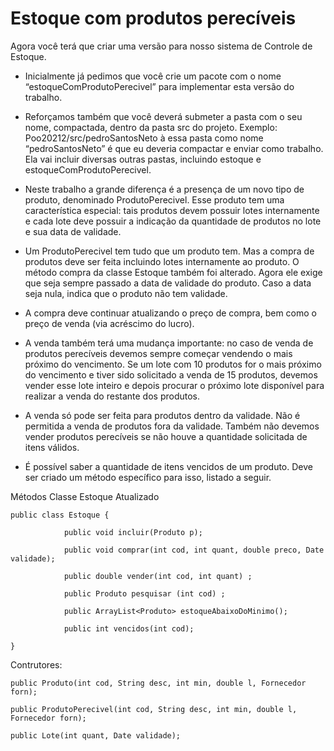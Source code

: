 # Estoque com produtos perecíveis	

Agora você terá que criar uma versão para nosso sistema de Controle de Estoque.

* Inicialmente já pedimos que você crie um pacote com o nome “estoqueComProdutoPerecivel” para implementar esta versão do trabalho.

* Reforçamos também que você deverá submeter a pasta com o seu nome, compactada, dentro da pasta src do projeto. Exemplo: Poo20212/src/pedroSantosNeto à essa pasta como nome “pedroSantosNeto” é que eu deveria compactar e enviar como trabalho. Ela vai incluir diversas outras pastas, incluindo estoque e estoqueComProdutoPerecivel.

* Neste trabalho a grande diferença é a presença de um novo tipo de produto, denominado ProdutoPerecivel. Esse produto tem uma característica especial: tais produtos devem possuir lotes internamente e cada lote deve possuir a indicação da quantidade de produtos no lote e sua data de validade.

* Um ProdutoPerecivel tem tudo que um produto tem. Mas a compra de produtos deve ser feita incluindo lotes internamente ao produto. O método compra da classe Estoque também foi alterado. Agora ele exige que seja sempre passado a data de validade do produto. Caso a data seja nula, indica que o produto não tem validade.

* A compra deve continuar atualizando o preço de compra, bem como o preço de venda (via acréscimo do lucro).

* A venda também terá uma mudança importante: no caso de venda de produtos perecíveis devemos sempre começar vendendo o mais próximo do vencimento. Se um lote com 10 produtos for o mais próximo do vencimento e tiver sido solicitado a venda de 15 produtos, devemos vender esse lote inteiro e depois procurar o próximo lote disponível para realizar a venda do restante dos produtos.

* A venda só pode ser feita para produtos dentro da validade. Não é permitida a venda de produtos fora da validade. Também não devemos vender produtos perecíveis se não houve a quantidade solicitada de itens válidos.

* É possível saber a quantidade de itens vencidos de um produto. Deve ser criado um método específico para isso, listado a seguir.

Métodos Classe Estoque Atualizado

```
public class Estoque {

            public void incluir(Produto p);

            public void comprar(int cod, int quant, double preco, Date validade);

            public double vender(int cod, int quant) ;

            public Produto pesquisar (int cod) ;

            public ArrayList<Produto> estoqueAbaixoDoMinimo();

            public int vencidos(int cod);

}
```

Contrutores:
```
public Produto(int cod, String desc, int min, double l, Fornecedor forn);

public ProdutoPerecivel(int cod, String desc, int min, double l, Fornecedor forn);

public Lote(int quant, Date validade);
```
